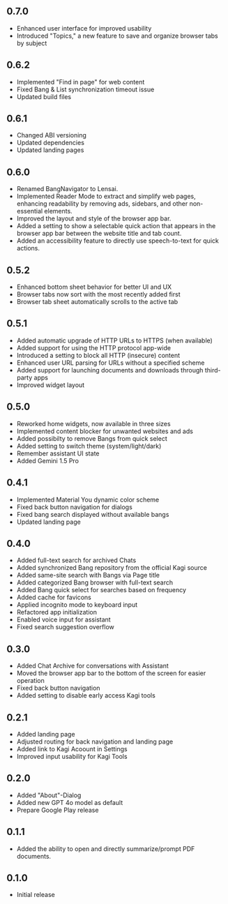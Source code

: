 ## 0.7.0

* Enhanced user interface for improved usability
* Introduced "Topics," a new feature to save and organize browser tabs by subject

## 0.6.2

* Implemented "Find in page" for web content
* Fixed Bang & List synchronization timeout issue
* Updated build files

## 0.6.1

* Changed ABI versioning
* Updated dependencies
* Updated landing pages

## 0.6.0

* Renamed BangNavigator to Lensai.
* Implemented Reader Mode to extract and simplify web pages, enhancing readability by removing ads, sidebars, and other non-essential elements.
* Improved the layout and style of the browser app bar.
* Added a setting to show a selectable quick action that appears in the browser app bar between the website title and tab count.
* Added an accessibility feature to directly use speech-to-text for quick actions.

## 0.5.2

* Enhanced bottom sheet behavior for better UI and UX
* Browser tabs now sort with the most recently added first
* Browser tab sheet automatically scrolls to the active tab

## 0.5.1

* Added automatic upgrade of HTTP URLs to HTTPS (when available)
* Added support for using the HTTP protocol app-wide
* Introduced a setting to block all HTTP (insecure) content
* Enhanced user URL parsing for URLs without a specified scheme
* Added support for launching documents and downloads through third-party apps
* Improved widget layout

## 0.5.0

* Reworked home widgets, now available in three sizes
* Implemented content blocker for unwanted websites and ads
* Added possibilty to remove Bangs from quick select
* Added setting to switch theme (system/light/dark)
* Remember assistant UI state
* Added Gemini 1.5 Pro

## 0.4.1

* Implemented Material You dynamic color scheme
* Fixed back button navigation for dialogs
* Fixed bang search displayed without available bangs
* Updated landing page

## 0.4.0

* Added full-text search for archived Chats
* Added synchronized Bang repository from the official Kagi source
* Added same-site search with Bangs via Page title
* Added categorized Bang browser with full-text search
* Added Bang quick select for searches based on frequency
* Added cache for favicons
* Applied incognito mode to keyboard input
* Refactored app initialization
* Enabled voice input for assistant
* Fixed search suggestion overflow

## 0.3.0

* Added Chat Archive for conversations with Assistant
* Moved the browser app bar to the bottom of the screen for easier operation
* Fixed back button navigation
* Added setting to disable early access Kagi tools

## 0.2.1

* Added landing page
* Adjusted routing for back navigation and landing page
* Added link to Kagi Acoount in Settings
* Improved input usability for Kagi Tools

## 0.2.0

* Added "About"-Dialog
* Added new GPT 4o model as default
* Prepare Google Play release

## 0.1.1

* Added the ability to open and directly summarize/prompt PDF documents.

## 0.1.0

* Initial release